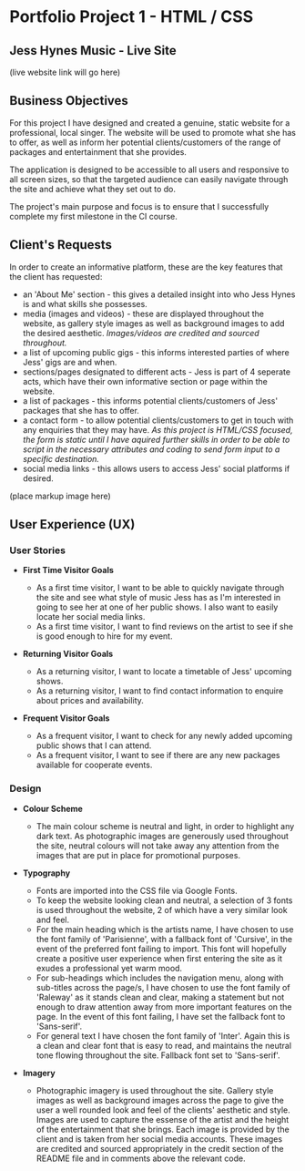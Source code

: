 # Portfolio Project 1 - HTML / CSS
## **Jess Hynes Music - Live Site**
(live website link will go here)

## **Business Objectives**

For this project I have designed and created a genuine, static website for a professional, local singer. The website will be used to promote what she has to offer, as well as inform her potential clients/customers of the range of packages and entertainment that she provides.

The application is designed to be accessible to all users and responsive to all screen sizes, so that the targeted audience can easily navigate through the site and achieve what they set out to do.

The project's main purpose and focus is to ensure that I successfully complete my first milestone in the CI course.

## Client's Requests

In order to create an informative platform, these are the key features that the client has requested:
- an 'About Me' section - this gives a detailed insight into who Jess Hynes is and what skills she possesses.
- media (images and videos) - these are displayed throughout the website, as gallery style images as well as background images to add the desired aesthetic. *Images/videos are credited and sourced throughout.*
- a list of upcoming public gigs - this informs interested parties of where Jess' gigs are and when.
- sections/pages designated to different acts - Jess is part of 4 seperate acts, which have their own informative section or page within the website.
- a list of packages - this informs potential clients/customers of Jess' packages that she has to offer.
- a contact form - to allow potential clients/customers to get in touch with any enquiries that they may have. *As this project is HTML/CSS focused, the form is static until I have aquired further skills in order to be able to script in the necessary attributes and coding to send form input to a specific destination.*
- social media links - this allows users to access Jess' social platforms if desired.

(place markup image here)

## **User Experience (UX)**
### User Stories
- **First Time Visitor Goals**
  - As a first time visitor, I want to be able to quickly navigate through the site and see what style of music Jess has as I'm interested in going to see her at one of her public shows. I also want to easily locate her social media links.
  - As a first time visitor, I want to find reviews on the artist to see if she is good enough to hire for my event.

- **Returning Visitor Goals**
  - As a returning visitor, I want to locate a timetable of Jess' upcoming shows.
  - As a returning visitor, I want to find contact information to enquire about prices and availability.

- **Frequent Visitor Goals**
  - As a frequent visitor, I want to check for any newly added upcoming public shows that I can attend.
  - As a frequent visitor, I want to see if there are any new packages available for cooperate events.

### Design
- **Colour Scheme**
  
  - The main colour scheme is neutral and light, in order to highlight any dark text. As photographic images are generously used throughout the site, neutral colours will not take away any attention from the images that are put in place for promotional purposes.
  
- **Typography**

  - Fonts are imported into the CSS file via Google Fonts.
  - To keep the website looking clean and neutral, a selection of 3 fonts is used throughout the website, 2 of which have a very similar look and feel.
  - For the main heading which is the artists name, I have chosen to use the font family of 'Parisienne', with a fallback font of 'Cursive', in the event of the preferred font failing to import. This font will hopefully create a positive user experience when first entering the site as it exudes a professional yet warm mood.
  - For sub-headings which includes the navigation menu, along with sub-titles across the page/s, I have chosen to use the font family of 'Raleway' as it stands clean and clear, making a statement but not enough to draw attention away from more important features on the page. In the event of this font failing, I have set the fallback font to 'Sans-serif'.
  - For general text I have chosen the font family of 'Inter'. Again this is a clean and clear font that is easy to read, and maintains the neutral tone flowing throughout the site. Fallback font set to 'Sans-serif'.

- **Imagery**

  - Photographic imagery is used throughout the site. Gallery style images as well as background images across the page to give the user a well rounded look and feel of the clients' aesthetic and style. Images are used to capture the essense of the artist and the height of the entertainment that she brings.
  Each image is provided by the client and is taken from her social media accounts. These images are credited and sourced appropriately in the credit section of the README file and in comments above the relevant code.